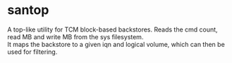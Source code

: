 santop
======

A top-like utility for TCM block-based backstores.  Reads the cmd count, read MB and write MB from the sys filesystem.  
It maps the backstore to a given iqn and logical volume, which can then be used for filtering.
